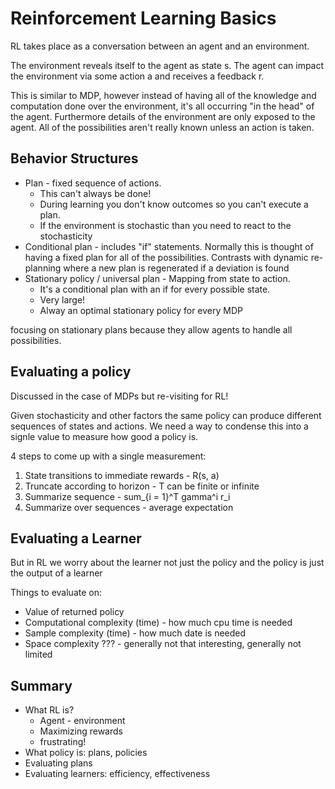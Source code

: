 # Reinforcement Learning Basics

RL takes place as a conversation between an agent and an environment.

The environment reveals itself to the agent as state s. The agent can impact the environment via some action a and receives a feedback r.

This is similar to MDP, however instead of having all of the knowledge and computation done over the environment, it's all occurring "in the head" of the agent. Furthermore details of the environment are only exposed to the agent. All of the possibilities aren't really known unless an action is taken.

## Behavior Structures

- Plan - fixed sequence of actions. 
    - This can't always be done! 
    - During learning you don't know outcomes so you can't execute a plan.
    - If the environment is stochastic than you need to react to the stochasticity
- Conditional plan - includes "if" statements. Normally this is thought of having a fixed plan for all of the possibilities. Contrasts with dynamic re-planning where a new plan is regenerated if a deviation is found 
- Stationary policy / universal plan - Mapping from state to action. 
    - It's a conditional plan with an if for every possible state. 
    - Very large!
    - Alway an optimal stationary policy for every MDP

focusing on stationary plans because they allow agents to handle all possibilities.

## Evaluating a policy

Discussed in the case of MDPs but re-visiting for RL!

Given stochasticity and other factors the same policy can produce different sequences of states and actions. We need a way to condense this into a signle value to measure how good a policy is.

4 steps to come up with a single measurement:

1. State transitions to immediate rewards - R(s, a)
2. Truncate according to horizon - T can be finite or infinite
3. Summarize sequence - sum_{i = 1}^T gamma^i r_i
4. Summarize over sequences - average expectation

## Evaluating a Learner

But in RL we worry about the learner not just the policy and the policy is just the output of a learner

Things to evaluate on:

- Value of returned policy
- Computational complexity (time) - how much cpu time is needed
- Sample complexity (time) - how much date is needed
- Space complexity ??? - generally not that interesting, generally not limited

## Summary

- What RL is?
    - Agent - environment
    - Maximizing rewards
    - frustrating!
- What policy is: plans, policies
- Evaluating plans
- Evaluating learners: efficiency, effectiveness
